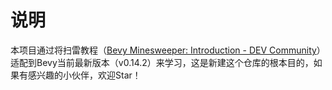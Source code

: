 # 说明
本项目通过将扫雷教程（[Bevy Minesweeper: Introduction - DEV Community](https://dev.to/qongzi/bevy-minesweeper-introduction-4l7f)）适配到Bevy当前最新版本（v0.14.2）来学习，这是新建这个仓库的根本目的，如果有感兴趣的小伙伴，欢迎Star！